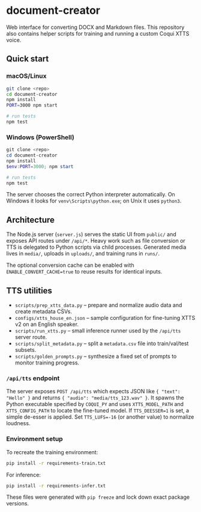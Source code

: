 # document-creator

Web interface for converting DOCX and Markdown files. This repository also contains helper scripts for training and running a custom Coqui XTTS voice.

## Quick start

### macOS/Linux

```bash
git clone <repo>
cd document-creator
npm install
PORT=3000 npm start

# run tests
npm test
```

### Windows (PowerShell)

```powershell
git clone <repo>
cd document-creator
npm install
$env:PORT=3000; npm start

# run tests
npm test
```

The server chooses the correct Python interpreter automatically. On Windows it looks for `venv\Scripts\python.exe`; on Unix it uses `python3`.

## Architecture

The Node.js server (`server.js`) serves the static UI from `public/` and exposes API routes under `/api/*`. Heavy work such as file conversion or TTS is delegated to Python scripts via child processes. Generated media lives in `media/`, uploads in `uploads/`, and training runs in `runs/`.

The optional conversion cache can be enabled with `ENABLE_CONVERT_CACHE=true` to reuse results for identical inputs.

## TTS utilities

- `scripts/prep_xtts_data.py` – prepare and normalize audio data and create metadata CSVs.
- `configs/xtts_house_en.json` – sample configuration for fine-tuning XTTS v2 on an English speaker.
- `scripts/run_xtts.py` – small inference runner used by the `/api/tts` server route.
- `scripts/split_metadata.py` – split a `metadata.csv` file into train/val/test subsets.
- `scripts/golden_prompts.py` – synthesize a fixed set of prompts to monitor training progress.

### `/api/tts` endpoint

The server exposes `POST /api/tts` which expects JSON like `{ "text": "Hello" }` and returns `{ "audio": "media/tts_123.wav" }`. It spawns the Python executable specified by `COQUI_PY` and uses `XTTS_MODEL_PATH` and `XTTS_CONFIG_PATH` to locate the fine-tuned model.
If `TTS_DEESSER=1` is set, a simple de-esser is applied. Set `TTS_LUFS=-16` (or another value) to normalize loudness.

### Environment setup

To recreate the training environment:

```bash
pip install -r requirements-train.txt
```

For inference:

```bash
pip install -r requirements-infer.txt
```

These files were generated with `pip freeze` and lock down exact package versions.
